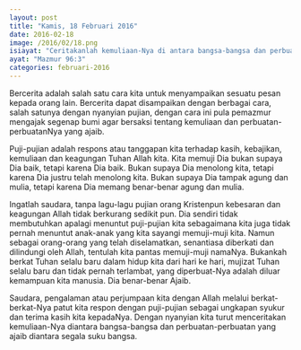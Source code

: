 ```yaml
---
layout: post
title: "Kamis, 18 Februari 2016"
date: 2016-02-18
image: /2016/02/18.png
isiayat: "Ceritakanlah kemuliaan-Nya di antara bangsa-bangsa dan perbuatan-perbuatan yang ajaib di antara segala suku bangsa."
ayat: "Mazmur 96:3"
categories: februari-2016
---
```


Bercerita adalah salah satu cara kita untuk menyampaikan sesuatu pesan kepada orang lain. Bercerita dapat disampaikan dengan berbagai cara, salah satunya dengan nyanyian pujian, dengan cara ini pula pemazmur mengajak segenap bumi agar bersaksi tentang kemuliaan dan perbuatan-perbuatanNya yang ajaib.

Puji-pujian adalah respons atau tanggapan kita terhadap kasih, kebajikan, kemuliaan dan keagungan Tuhan Allah kita. Kita memuji Dia bukan supaya Dia baik, tetapi karena Dia baik. Bukan supaya Dia menolong kita, tetapi karena Dia justru telah menolong kita. Bukan supaya Dia tampak agung dan mulia, tetapi karena Dia memang benar-benar agung dan mulia. 

Ingatlah saudara, tanpa lagu-lagu pujian orang Kristenpun kebesaran dan keagungan Allah tidak berkurang sedikit pun. Dia sendiri tidak membutuhkan apalagi menuntut puji-pujian kita sebagaimana kita juga tidak pernah menuntut anak-anak yang kita sayangi memuji-muji kita. Namun sebagai orang-orang yang telah diselamatkan, senantiasa diberkati dan dilindungi oleh Allah, tentulah kita pantas memuji-muji namaNya. Bukankah berkat Tuhan selalu baru dalam hidup kita dari hari ke hari, mujizat Tuhan selalu baru dan tidak pernah terlambat, yang diperbuat-Nya adalah diluar kemampuan kita manusia. Dia benar-benar Ajaib.

Saudara, pengalaman atau perjumpaan kita dengan Allah melalui berkat-berkat-Nya patut kita respon dengan puji-pujian sebagai ungkapan syukur dan terima kasih kita kepadaNya. Dengan nyanyian kita turut menceritakan kemuliaan-Nya diantara bangsa-bangsa dan perbuatan-perbuatan yang ajaib diantara segala suku bangsa.